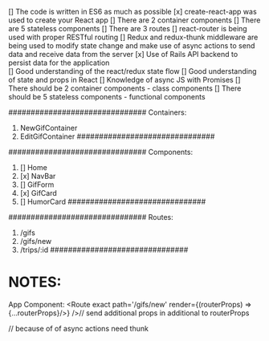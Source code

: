 [] The code is written in ES6 as much as possible
[x] create-react-app was used to create your React app
[] There are 2 container components
[] There are 5 stateless components
[] There are 3 routes
[] react-router is being used with proper RESTful routing
[] Redux and redux-thunk middleware are being used to modify state change and make use of async actions to send data and receive data from the server
[x] Use of Rails API backend to persist data for the application 	
[] Good understanding of the react/redux state flow
[] Good understanding of state and props in React
[] Knowledge of async JS with Promises
[] There should be 2 container components - class components
[] There should be 5 stateless components - functional components

###############################
Containers:
1. NewGifContainer
2. EditGifContainer
###############################

###############################
Components:
1. [] Home
2. [x] NavBar
3. [] GifForm
4. [x] GifCard
5. [] HumorCard
###############################

###############################
Routes:
1. /gifs
2. /gifs/new
3. /trips/:id
###############################






# NOTES:
App Component:
<Route exact path='/gifs'  component = {Gifs}/>
<Route exact path='/gifs/new' render={(routerProps) => {...routerProps}/>} />// send additional props in additional to routerProps
<Route exact path='/gifs/:id' />

// because of of async actions need thunk
